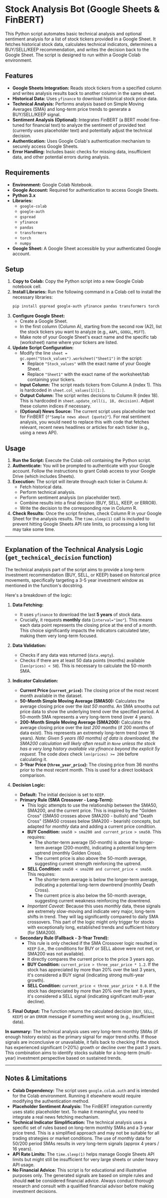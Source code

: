 # Stock Analysis Bot (Google Sheets & FinBERT)

This Python script automates basic technical analysis and optional sentiment analysis for a list of stock tickers provided in a Google Sheet. It fetches historical stock data, calculates technical indicators, determines a BUY/SELL/KEEP recommendation, and writes the decision back to the Google Sheet. The script is designed to run within a Google Colab environment.

## Features

*   **Google Sheets Integration:** Reads stock tickers from a specified column and writes analysis results back to another column in the same sheet.
*   **Historical Data:** Uses `yfinance` to download historical stock price data.
*   **Technical Analysis:** Performs analysis based on Simple Moving Averages (SMA) and long-term price trends to generate a BUY/SELL/KEEP signal.
*   **Sentiment Analysis (Optional):** Integrates FinBERT (a BERT model fine-tuned for financial text) to analyze the sentiment of provided text (currently uses placeholder text) and potentially adjust the technical decision.
*   **Authentication:** Uses Google Colab's authentication mechanism to securely access Google Sheets.
*   **Error Handling:** Includes basic checks for missing data, insufficient data, and other potential errors during analysis.

## Requirements

*   **Environment:** Google Colab Notebook.
*   **Google Account:** Required for authentication to access Google Sheets.
*   **Python 3.x**
*   **Libraries:**
    *   `google-colab`
    *   `google-auth`
    *   `gspread`
    *   `yfinance`
    *   `pandas`
    *   `transformers`
    *   `torch`
    *   `numpy`
*   **Google Sheet:** A Google Sheet accessible by your authenticated Google account.

## Setup

1.  **Copy to Colab:** Copy the Python script into a new Google Colab notebook cell.
2.  **Install Libraries:** Run the following command in a Colab cell to install the necessary libraries:
    ```bash
    pip install gspread google-auth yfinance pandas transformers torch numpy
    ```
3.  **Configure Google Sheet:**
    *   Create a Google Sheet.
    *   In the first column (Column A), starting from the second row (A2), list the stock tickers you want to analyze (e.g., `AAPL`, `GOOGL`, `MSFT`).
    *   Make note of your Google Sheet's exact name and the specific tab (worksheet) name where your tickers are listed.
4.  **Update Script Configuration:**
    *   Modify the line `sheet = gc.open("Stock_values").worksheet("Sheet1")` in the script:
        *   Replace `"Stock_values"` with the exact name of your Google Sheet.
        *   Replace `"Sheet1"` with the exact name of the worksheet/tab containing your tickers.
    *   **Input Column:** The script reads tickers from Column A (index 1). This is hardcoded in `sheet.col_values(1)[1:]`.
    *   **Output Column:** The script writes decisions to Column R (index 18). This is hardcoded in `sheet.update_cell(i, 18, decision)`. Adjust these column indices if necessary.
    *   **(Optional) News Source:** The current script uses placeholder text for FinBERT (`f"Sample news about {quote}"`). For real sentiment analysis, you would need to replace this with code that fetches relevant, recent news headlines or articles for each ticker (e.g., using a news API).

## Usage

1.  **Run the Script:** Execute the Colab cell containing the Python script.
2.  **Authenticate:** You will be prompted to authenticate with your Google account. Follow the instructions to grant Colab access to your Google Drive (which includes Sheets).
3.  **Execution:** The script will iterate through each ticker in Column A:
    *   Fetch historical data.
    *   Perform technical analysis.
    *   Perform sentiment analysis (on placeholder text).
    *   Combine results into a final decision (BUY, SELL, KEEP, or ERROR).
    *   Write the decision to the corresponding row in Column R.
4.  **Check Results:** Once the script finishes, check Column R in your Google Sheet for the analysis results. The `time.sleep(1)` call is included to prevent hitting Google Sheets API rate limits, so processing a long list may take some time.

---

## Explanation of the Technical Analysis Logic (`get_technical_decision` function)

The technical analysis part of the script aims to provide a long-term investment recommendation (BUY, SELL, or KEEP) based on historical price movements, specifically targeting a 3-5 year investment window as mentioned in the function's docstring.

Here's a breakdown of the logic:

1.  **Data Fetching:**
    *   It uses `yfinance` to download the last **5 years** of stock data.
    *   Crucially, it requests **monthly** data (`interval="1mo"`). This means each data point represents the closing price at the end of a month. This choice significantly impacts the indicators calculated later, making them very long-term focused.

2.  **Data Validation:**
    *   Checks if any data was returned (`data.empty`).
    *   Checks if there are at least 50 data points (months) available (`len(prices) < 50`). This is necessary to calculate the 50-month SMA.

3.  **Indicator Calculation:**
    *   **Current Price (`current_price`):** The closing price of the most recent month available in the dataset.
    *   **50-Month Simple Moving Average (SMA50):** Calculates the average closing price over the *last 50 months*. An SMA smooths out price data to show the underlying trend over the specified period. A 50-month SMA represents a very long-term trend (over 4 years).
    *   **200-Month Simple Moving Average (SMA200):** Calculates the average closing price over the *last 200 months* (if 200 months of data exist). This represents an extremely long-term trend (over 16 years). *Note: Given 5 years (60 months) of data is downloaded, the SMA200 calculation will likely often result in `None` unless the stock has a very long history available via yfinance beyond the explicit 5y request.* The code *does* check `len(prices) >= 200` before calculating it.
    *   **3-Year Price (`three_year_price`):** The closing price from 36 months prior to the most recent month. This is used for a direct lookback comparison.

4.  **Decision Logic:**
    *   **Default:** The initial decision is set to `KEEP`.
    *   **Primary Rule (SMA Crossover - Long-Term):**
        *   This logic attempts to use the relationship between the SMA50, SMA200, and the current price. This is inspired by the "Golden Cross" (SMA50 crosses above SMA200 - bullish) and "Death Cross" (SMA50 crosses below SMA200 - bearish) concepts, but adapted for *monthly* data and adding a current price condition.
        *   **BUY Condition:** `sma50 > sma200 and current_price > sma50`. This requires:
            *   The shorter-term average (50-month) is above the longer-term average (200-month), indicating a potential long-term uptrend (monthly Golden Cross).
            *   The current price is also above the 50-month average, suggesting current strength reinforcing the uptrend.
        *   **SELL Condition:** `sma50 < sma200 and current_price < sma50`. This requires:
            *   The shorter-term average is below the longer-term average, indicating a potential long-term downtrend (monthly Death Cross).
            *   The current price is also below the 50-month average, suggesting current weakness reinforcing the downtrend.
        *   *Important Caveat:* Because this uses *monthly* data, these signals are extremely slow-moving and indicate very major, long-term shifts in trend. They will lag significantly compared to daily SMA crossovers. This part of the logic might only trigger for stocks with exceptionally long, established trends and sufficient history (for SMA200).
    *   **Secondary Rule (Fallback - 3-Year Trend):**
        *   This rule is only checked if the SMA Crossover logic resulted in `KEEP` (i.e., the conditions for BUY or SELL above were not met, or SMA200 was not available).
        *   It directly compares the current price to the price 3 years ago.
        *   **BUY Condition:** `current_price > three_year_price * 1.2`. If the stock has appreciated by more than 20% over the last 3 years, it's considered a BUY signal (indicating strong multi-year growth).
        *   **SELL Condition:** `current_price < three_year_price * 0.8`. If the stock has depreciated by more than 20% over the last 3 years, it's considered a SELL signal (indicating significant multi-year decline).

5.  **Final Output:** The function returns the calculated decision (`BUY`, `SELL`, `KEEP`) or an `ERROR` message if something went wrong (e.g., insufficient data).

**In summary:** The technical analysis uses very long-term monthly SMAs (if enough history exists) as the primary signal for major trend shifts. If those signals are inconclusive or unavailable, it falls back to checking if the stock has experienced significant (>20%) growth or decline over the past 3 years. This combination aims to identify stocks suitable for a long-term (multi-year) investment perspective based on sustained trends.

---

## Notes & Limitations

*   **Colab Dependency:** The script uses `google.colab.auth` and is intended for the Colab environment. Running it elsewhere would require modifying the authentication method.
*   **Placeholder Sentiment Analysis:** The FinBERT integration currently uses static placeholder text. To make it meaningful, you need to integrate a real news fetching mechanism.
*   **Technical Indicator Simplification:** The technical analysis uses a specific set of rules based on long-term monthly SMAs and a 3-year price trend. This is a simplified approach and may not be suitable for all trading strategies or market conditions. The use of *monthly* data for 50/200 period SMAs results in *very* long-term signals (approx 4 years / 16 years).
*   **API Rate Limits:** The `time.sleep(1)` helps manage Google Sheets API limits but might still be insufficient for very large sheets or under heavy API usage.
*   **No Financial Advice:** This script is for educational and illustrative purposes only. The generated signals are based on simple rules and should **not** be considered financial advice. Always conduct thorough research and consult with a qualified financial advisor before making investment decisions.
